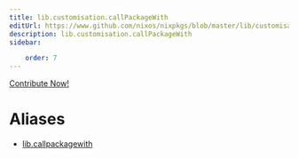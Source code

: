 ```yaml
---
title: lib.customisation.callPackageWith
editUrl: https://www.github.com/nixos/nixpkgs/blob/master/lib/customisation.nix#L125C21
description: lib.customisation.callPackageWith
sidebar:

    order: 7
---
```


<a href="https://www.github.com/nixos/nixpkgs/blob/master/lib/customisation.nix#L125C21">Contribute Now!</a>


# Aliases

- [lib.callpackagewith](/nix-doc-comments/reference/lib/lib-callpackagewith)


